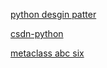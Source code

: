 [python desgin patter](http://dongweiming.github.io)

[csdn-python](http://blog.csdn.net/WuLex/article/details/52368830)

[metaclass abc six](http://www.cnblogs.com/Security-Darren/p/4094959.html)
